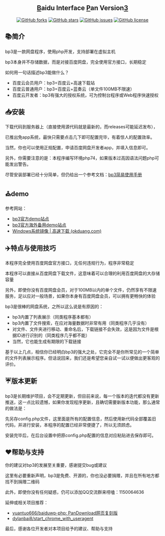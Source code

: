 <h2 align="center"><a href="#">B</a>aidu Interface <a href="#">P</a>an Version<a href="#">3</a></h2>

<p align="center"><a href="https://github.com/zhufenghua1998/bp3/network"><img alt="GitHub forks" src="https://img.shields.io/github/forks/zhufenghua1998/bp3"></a> <a href="https://github.com/zhufenghua1998/bp3/stargazers"><img alt="GitHub stars" src="https://img.shields.io/github/stars/zhufenghua1998/bp3"></a> <a href="https://github.com/zhufenghua1998/bp3/issues"><img alt="GitHub issues" src="https://img.shields.io/github/issues/zhufenghua1998/bp3"></a> <a href="https://github.com/zhufenghua1998/bp3/blob/main/LICENSE"><img alt="GitHub license" src="https://img.shields.io/github/license/zhufenghua1998/bp3"></a></p>

## 📚简介

bp3是一款网盘程序，使用php开发，支持部署在虚拟主机

bp3本身并不存储数据，而是对接百度网盘，完全使用官方接口，长期稳定

如何用一句话描述bp3能做什么？

- 百度云会员用户：bp3=百度云+高速下载站
- 百度云普通用户：bp3=百度云+蓝奏云（单文件100MB不限速）
- 百度云开发者：bp3有强大的授权系统，可为控制台程序或Web程序快速授权



## 📥安装
下载代码到服务器上（直接使用源代码就是最新的，而releases可能延迟发布），

已推出免app系统，最快只需要点击几下即可配置完毕，有着惊人的配置效率。

当然，你也可以使用正规配置，申请百度网盘开发者app，并填入信息即可。

另外，你需要注意的是：本程序编写环境php74，如果版本过高因语法问题php可能发出警告。

尽管安装部署已经十分简单，但仍给出一个参考文档：[bp3简易使用手册](https://www.52dixiaowo.com/post-3261.html)

## ⛪demo
参考网站：

- <a href="https://bp3.52dixiaowo.com" target="_blank">bp3官方demo站点</a>
- [bp3官方海外备用demo站点 ](http://bp3.rbusoft.com/)
- [Windows系统镜像 | 高速下载 (okduang.com)](http://pan.okduang.com/)

## ✈️特点与使用技巧

本程序完全使用百度网盘官方接口，无任何违规行为，程序非常稳定

本程序可以直接从百度网盘下载文件，这意味着可以合理的利用百度网盘的大存储容量

另外，即使你没有百度网盘会员，对于100MB以内的单个文件，仍然享有不限速服务，足以应对一般场景，如果你本身有百度网盘会员，可以拥有更畅快的体验

bp3是很棒的网盘系统，之所以这么说是有原因的：

- bp3内置了列表展示（同类程序基本都有）
- bp3内置了文件搜索，在应对海量数据时非常有用（同类程序几乎没有）
- 对文件、文件夹进行移动、重命名后，下载链接不会失效，这是因为文件是根据ID进行识别的（同类程序几乎都不能）
- 当然，它也能生成有期限的下载链接

基于以上几点，相信你已经明白bp3的强大之处，它完全不是你所常见的一个简单的文件列表展示程序。但话说回来，我们还是希望您亲自试一试以便做出更客观的评价。

## ☔版本更新

bp3是长期维护项目，会不定期更新，但目前来说，每一个版本的迭代都没有更新推送，这一点比较遗憾，如果你发现程序更新，且确切需要新版本功能，那么通常的做法是：

先另存config.php文件，这里面是所有的配置信息，然后使用新代码全部覆盖旧代码，并进行安装，本程序的配置已经非常便捷了，所以无须顾虑。

安装完毕后，在后台设置中把原config.php配置的信息对应粘贴进去保存即可。

## ❤️帮助与支持

你的建议对bp3的发展至关重要，感谢提交bug或建议

这里有必要重新声明，bp3是免费、开源的，你也没必要捐赠，并且在所有地方都找不到捐赠二维码

此外，即使你没有任何疑惑，仍可以添加QQ交流群来唠嗑：1150064636

延伸或相关项目推荐：

- [yuantuo666/baiduwp-php: PanDownload网页复刻版 ](https://github.com/yuantuo666/baiduwp-php)
- [dylanbai8/start_chrome_with_useragent ](https://github.com/dylanbai8/start_chrome_with_useragent)

最后，感谢各位开发者对本项目给予的建议、帮助与支持
